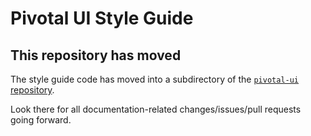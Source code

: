 # Pivotal UI Style Guide

## This repository has moved

The style guide code has moved into a subdirectory of the [`pivotal-ui` repository](https://github.com/pivotal-cf/pivotal-ui).

Look there for all documentation-related changes/issues/pull requests going forward.